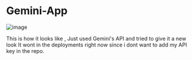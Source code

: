 # Gemini-App
![image](https://github.com/Aakash-777/Gemini-App/assets/108759537/1abdf79c-96af-4aae-b348-c2f03ce679f4)

This is how it looks like , Just used Gemini's API and tried to give it a new look
It wont in the deployments right now since i dont want to add my API key in the repo.
